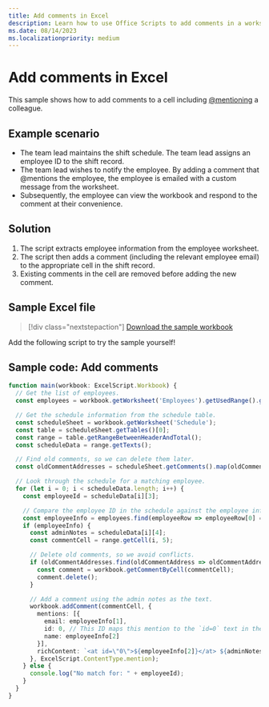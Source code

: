 ```yaml
---
title: Add comments in Excel
description: Learn how to use Office Scripts to add comments in a worksheet.
ms.date: 08/14/2023
ms.localizationpriority: medium
---
```


# Add comments in Excel

This sample shows how to add comments to a cell including [@mentioning](https://support.microsoft.com/office/90701709-5dc1-41c7-aa48-b01d4a46e8c7) a colleague.

## Example scenario

* The team lead maintains the shift schedule. The team lead assigns an employee ID to the shift record.
* The team lead wishes to notify the employee. By adding a comment that @mentions the employee, the employee is emailed with a custom message from the worksheet.
* Subsequently, the employee can view the workbook and respond to the comment at their convenience.

## Solution

1. The script extracts employee information from the employee worksheet.
1. The script then adds a comment (including the relevant employee email) to the appropriate cell in the shift record.
1. Existing comments in the cell are removed before adding the new comment.

## Sample Excel file

> [!div class="nextstepaction"]
> [Download the sample workbook](add-excel-comments.xlsx)

Add the following script to try the sample yourself!

## Sample code: Add comments

```TypeScript
function main(workbook: ExcelScript.Workbook) {
  // Get the list of employees.
  const employees = workbook.getWorksheet('Employees').getUsedRange().getTexts();

  // Get the schedule information from the schedule table.
  const scheduleSheet = workbook.getWorksheet('Schedule');
  const table = scheduleSheet.getTables()[0];
  const range = table.getRangeBetweenHeaderAndTotal();
  const scheduleData = range.getTexts();

  // Find old comments, so we can delete them later.
  const oldCommentAddresses = scheduleSheet.getComments().map(oldComment => oldComment.getLocation().getAddress());

  // Look through the schedule for a matching employee.
  for (let i = 0; i < scheduleData.length; i++) {
    const employeeId = scheduleData[i][3];

    // Compare the employee ID in the schedule against the employee information table.
    const employeeInfo = employees.find(employeeRow => employeeRow[0] === employeeId);
    if (employeeInfo) {
      const adminNotes = scheduleData[i][4];
      const commentCell = range.getCell(i, 5);

      // Delete old comments, so we avoid conflicts.
      if (oldCommentAddresses.find(oldCommentAddress => oldCommentAddress === commentCell.getAddress())) {
        const comment = workbook.getCommentByCell(commentCell);
        comment.delete();
      }

      // Add a comment using the admin notes as the text.
      workbook.addComment(commentCell, {
        mentions: [{
          email: employeeInfo[1],
          id: 0, // This ID maps this mention to the `id=0` text in the comment.
          name: employeeInfo[2]
        }],
        richContent: `<at id=\"0\">${employeeInfo[2]}</at> ${adminNotes}`
      }, ExcelScript.ContentType.mention);
    } else {
      console.log("No match for: " + employeeId);
    }
  }
}
```
